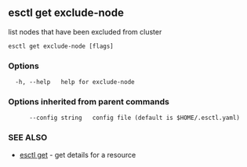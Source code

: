 ## esctl get exclude-node

list nodes that have been excluded from cluster

```
esctl get exclude-node [flags]
```

### Options

```
  -h, --help   help for exclude-node
```

### Options inherited from parent commands

```
      --config string   config file (default is $HOME/.esctl.yaml)
```

### SEE ALSO

* [esctl get](esctl_get.md)	 - get details for a resource

